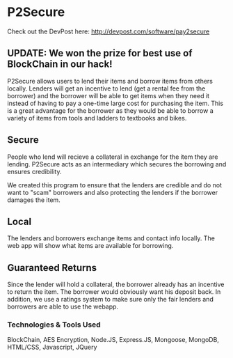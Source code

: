 # P2Secure

Check out the DevPost here: http://devpost.com/software/pay2secure

## UPDATE: We won the prize for best use of BlockChain in our hack!

P2Secure allows users to lend their items and borrow items from others locally. Lenders will get an incentive to lend (get a rental fee from the borrower) and the borrower will be able to get items when they need it instead of having to pay a one-time large cost for purchasing the item. This is a great advantage for the borrower as they would be able to borrow a variety of items from tools and ladders to textbooks and bikes.


## Secure

People who lend will recieve a collateral in exchange for the item they are lending. P2Secure acts as an intermediary which secures the borrowing and ensures credibility.

We created this program to ensure that the lenders are credible and do not want to "scam" borrowers and also protecting the lenders if the borrower damages the item.


## Local

The lenders and borrowers exchange items and contact info locally. The web app will show what items are available for borrowing.


## Guaranteed Returns

Since the lender will hold a collateral, the borrower already has an incentive to return the item. The borrower would obviously want his deposit back. In addition, we use a ratings system to make sure only the fair lenders and borrowers are able to use the webapp.


### Technologies & Tools Used

BlockChain, AES Encryption, Node.JS, Express.JS, Mongoose, MongoDB, HTML/CSS, Javascript, JQuery 




